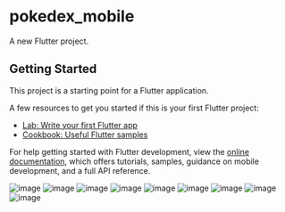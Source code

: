 # pokedex_mobile

A new Flutter project.

## Getting Started

This project is a starting point for a Flutter application.

A few resources to get you started if this is your first Flutter project:

- [Lab: Write your first Flutter app](https://docs.flutter.dev/get-started/codelab)
- [Cookbook: Useful Flutter samples](https://docs.flutter.dev/cookbook)

For help getting started with Flutter development, view the
[online documentation](https://docs.flutter.dev/), which offers tutorials,
samples, guidance on mobile development, and a full API reference.

![image](https://github.com/byron19-inacasha/Aplicaciones_moviles/assets/70449205/e374e3a6-739b-4322-9bde-65b9601fdf17)
![image](https://github.com/byron19-inacasha/Aplicaciones_moviles/assets/70449205/38a3fe12-6927-4712-9a13-c1d33b474b95)
![image](https://github.com/byron19-inacasha/Aplicaciones_moviles/assets/70449205/ae1a0339-2e7c-4bf6-a31c-c6b2b7a05a5c)
![image](https://github.com/byron19-inacasha/Aplicaciones_moviles/assets/70449205/36bd83a4-319f-445d-bfb3-813ada84fde9)
![image](https://github.com/byron19-inacasha/Aplicaciones_moviles/assets/70449205/acdaa9f3-b6f9-41c1-bd37-42e3e667e659)
![image](https://github.com/byron19-inacasha/Aplicaciones_moviles/assets/70449205/123a0f64-9088-4b57-9011-2fcc61288e09)
![image](https://github.com/byron19-inacasha/Aplicaciones_moviles/assets/70449205/61152d66-349c-4a88-b36e-de7f8bab706e)
![image](https://github.com/byron19-inacasha/Aplicaciones_moviles/assets/70449205/b7792e42-25c2-4642-827a-d50d070918ea)
![image](https://github.com/byron19-inacasha/Aplicaciones_moviles/assets/70449205/6d084d1d-2411-453f-9280-9475b123f60d)





